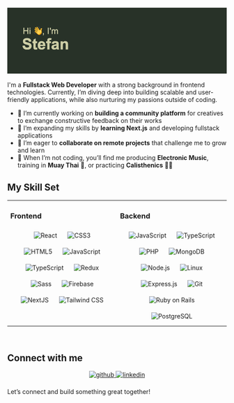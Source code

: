 ![Header](./github-header-sk.png)

I'm a **Fullstack Web Developer** with a strong background in frontend technologies. Currently, I’m diving deep into building scalable and user-friendly applications, while also nurturing my passions outside of coding.

- 🔭 I’m currently working on **building a community platform** for creatives to exchange constructive feedback on their works
- 🌱 I’m expanding my skills by **learning Next.js** and developing fullstack applications
- 👯 I’m eager to **collaborate on remote projects** that challenge me to grow and learn
- 🎵 When I’m not coding, you’ll find me producing **Electronic Music**, training in **Muay Thai** 🥋, or practicing **Calisthenics** 🏋️‍♂️

## My Skill Set  
<table><tr><td valign="top" width="50%">

### Frontend  
<div align="center">  
<picture><img style="margin: 10px" src="https://profilinator.rishav.dev/skills-assets/react-original-wordmark.svg" alt="React" height="50" /></picture>
<picture><img style="margin: 10px" src="https://profilinator.rishav.dev/skills-assets/css3-original-wordmark.svg" alt="CSS3" height="50" /></picture>
<picture><img style="margin: 10px" src="https://profilinator.rishav.dev/skills-assets/html5-original-wordmark.svg" alt="HTML5" height="50" /></picture>
<picture><img style="margin: 10px" src="https://profilinator.rishav.dev/skills-assets/javascript-original.svg" alt="JavaScript" height="50" /></picture>
<picture><img style="margin: 10px" src="https://profilinator.rishav.dev/skills-assets/typescript-original.svg" alt="TypeScript" height="50" /></picture>
<picture><img style="margin: 10px" src="https://profilinator.rishav.dev/skills-assets/redux-original.svg" alt="Redux" height="50" /></picture>
<picture><img style="margin: 10px" src="https://profilinator.rishav.dev/skills-assets/sass-original.svg" alt="Sass" height="50" /></picture></a>  
<picture><img style="margin: 10px" src="https://profilinator.rishav.dev/skills-assets/firebase.png" alt="Firebase" height="50" /></picture></a>  
<picture><img style="margin: 10px" src="https://profilinator.rishav.dev/skills-assets/nextjs.png" alt="NextJS" height="50" /></picture></a>  
<picture><img style="margin: 10px" src="https://profilinator.rishav.dev/skills-assets/tailwindcss.svg" alt="Tailwind CSS" height="50" /></picture>
</div>

</td><td valign="top" width="50%">

### Backend  
<div align="center">  
<picture><img style="margin: 10px" src="https://profilinator.rishav.dev/skills-assets/javascript-original.svg" alt="JavaScript" height="50" /></picture>
<picture><img style="margin: 10px" src="https://profilinator.rishav.dev/skills-assets/typescript-original.svg" alt="TypeScript" height="50" /></picture> 
<picture><img style="margin: 10px" src="https://profilinator.rishav.dev/skills-assets/php-original.svg" alt="PHP" height="50" /></picture>
<picture><img style="margin: 10px" src="https://profilinator.rishav.dev/skills-assets/mongodb-original-wordmark.svg" alt="MongoDB" height="50" /></picture>
<picture><img style="margin: 10px" src="https://profilinator.rishav.dev/skills-assets/nodejs-original-wordmark.svg" alt="Node.js" height="50" /></picture> 
<picture><img style="margin: 10px" src="https://profilinator.rishav.dev/skills-assets/linux-original.svg" alt="Linux" height="50" /></picture> 
<picture><img style="margin: 10px" src="https://profilinator.rishav.dev/skills-assets/express-original-wordmark.svg" alt="Express.js" height="50" /></picture> 
<picture><img style="margin: 10px" src="https://profilinator.rishav.dev/skills-assets/git-scm-icon.svg" alt="Git" height="50" /></picture> 
<picture><img style="margin: 10px" src="https://profilinator.rishav.dev/skills-assets/rails-original-wordmark.svg" alt="Ruby on Rails" height="50" /></picture>
<picture><img style="margin: 10px" src="https://profilinator.rishav.dev/skills-assets/postgresql-original-wordmark.svg" alt="PostgreSQL" height="50" /></picture> 
</div>

</td></tr></table>  

<br/>

## Connect with me  
<div align="center">
<a href="https://github.com/Esteban478" target="_blank">
<picture><img src=https://img.shields.io/badge/github-%2324292e.svg?&style=for-the-badge&logo=github&logoColor=white alt=github style="margin-bottom: 5px;" />
</a>
<a href="https://linkedin.com/in/stefan-kohnen" target="_blank">
<picture><img src=https://img.shields.io/badge/linkedin-%231E77B5.svg?&style=for-the-badge&logo=linkedin&logoColor=white alt=linkedin style="margin-bottom: 5px;" />
</a>  
</div>  

<br/>
Let’s connect and build something great together!
